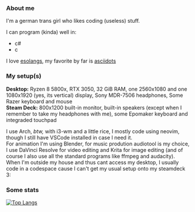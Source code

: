 ### About me

I'm a german trans girl who likes coding (useless) stuff.

I can program (kinda) well in:
* c#
* c

I love [esolangs](https://esolangs.org/wiki/Esoteric_programming_language), my favorite by far is [asciidots](https://github.com/aaronjanse/asciidots)

### My setup(s)

**Desktop:** Ryzen 8 5800x, RTX 3050, 32 GiB RAM, one 2560x1080 and one 1080x1920 (yes, its vertical) display, Sony MDR-7506 headphones, Some Razer keyboard and mouse  
**Steam Deck:** 800x1200 built-in monitor, built-in speakers (except when I remember to take my headphones with me), some Epomaker keyboard and integraded touchpad

I use Arch, *btw,* with i3-wm and a little rice, I mostly code using neovim, though I still have VSCode installed in case I need it.  
For animation I'm using Blender, for music prodution audiotool is my choice, I use DaVinci Resolve for video editing and Krita for image editing (and of course I also use all the standard programs like ffmpeg and audacity).  
When I'm outside my house and thus cant access my desktop, I usually code in a codespace cause I can't get my usual setup onto my steamdeck 3:

### Some stats

[![Top Langs](https://github-readme-stats.vercel.app/api/top-langs/?username=iokg04&exclude_repo=Arduino-Projects,Temporal-Aberration&langs_count=5)](https://github.com/anuraghazra/github-readme-stats)
